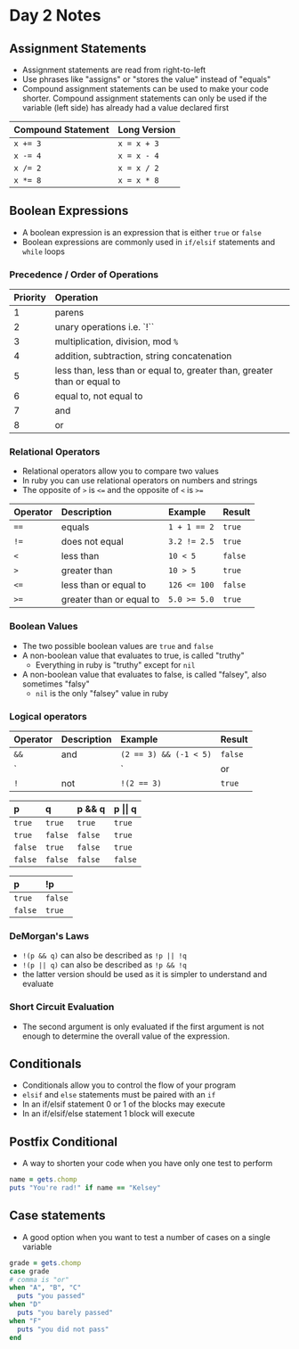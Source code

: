 # Day 2 Notes
## Assignment Statements
* Assignment statements are read from right-to-left
* Use phrases like "assigns" or "stores the value" instead of "equals"
* Compound assignment statements can be used to make your code shorter. Compound assignment statements can only be used if the variable (left side) has already had a value declared first

| Compound Statement | Long Version |
| :---------- | :---------- |
| `x += 3` | `x = x + 3` |
| `x -= 4` | `x = x - 4` |
| `x /= 2` | `x = x / 2` |
| `x *= 8` | `x = x * 8` |

## Boolean Expressions
* A boolean expression is an expression that is either `true` or `false`
* Boolean expressions are commonly used in `if/elsif` statements and `while` loops

### Precedence / Order of Operations
| __Priority__ | __Operation__ |
| :--- | :--- |
| 1 | parens |
| 2 | unary operations i.e. `!`` |
| 3 | multiplication, division, mod `%`|
| 4 | addition, subtraction, string concatenation |
| 5 | less than, less than or equal to, greater than, greater than or equal to |
| 6 | equal to, not equal to |
| 7 | and |
| 8 | or |

### Relational Operators
* Relational operators allow you to compare two values
* In ruby you can use relational operators on numbers and strings
* The opposite of `>` is `<=` and the opposite of `<` is `>=`

| __Operator__ | __Description__ | __Example__ | __Result__ |
| :--- | :--- | :--- | :--- |
| `==` | equals | `1 + 1 == 2` | `true` |
| `!=` | does not equal | `3.2 != 2.5` | `true` |
| `<` | less than | `10 < 5` | `false` |
| `>` | greater than | `10 > 5` | `true` |
| `<=` | less than or equal to | `126 <= 100` | `false` |
| `>=` | greater than or equal to | `5.0 >= 5.0` | `true` |

### Boolean Values
* The two possible boolean values are `true` and `false`
* A non-boolean value that evaluates to true, is called "truthy"
	* Everything in ruby is "truthy" except for `nil`
* A non-boolean value that evaluates to false, is called "falsey", also sometimes "falsy"
	* `nil` is the only "falsey" value in ruby

### Logical operators
| __Operator__ | __Description__ | __Example__ | __Result__ |
| :--- | :--- | :--- | :--- |
| `&&` | and | `(2 == 3) && (-1 < 5)` | `false`|
| `||` | or | `(2 == 3) || (-1 < 5)` | `true` |
| `!` | not | `!(2 == 3)` | `true` |

| __p__ | __q__ | __p && q__ | __p &#124;&#124; q__ |
| :--- | :--- | :--- | :--- |
| `true` | `true` | `true` | `true` |
| `true` | `false` | `false` | `true` |
| `false` | `true` | `false` | `true` |
| `false` | `false` | `false` | `false` |

| __p__ | __!p__ |
| :--- | :--- |
| `true` | `false` |
| `false` | `true` |

### DeMorgan's Laws
* `!(p && q)` can also be described as `!p || !q`
* `!(p || q)` can also be described as `!p && !q`
* the latter version should be used as it is simpler to understand and evaluate

### Short Circuit Evaluation
* The second argument is only evaluated if the first argument is not enough to determine the overall value of the expression.

## Conditionals
* Conditionals allow you to control the flow of your program
* `elsif` and `else` statements must be paired with an `if`
* In an if/elsif statement 0 or 1 of the blocks may execute
* In an if/elsif/else statement 1 block will execute

## Postfix Conditional
* A way to shorten your code when you have only one test to perform
``` ruby
name = gets.chomp
puts "You're rad!" if name == "Kelsey"
```

## Case statements
* A good option when you want to test a number of cases on a single variable
``` ruby
grade = gets.chomp
case grade
# comma is "or"
when "A", "B", "C"
  puts "you passed"
when "D"
  puts "you barely passed"
when "F"
  puts "you did not pass"
end
```
